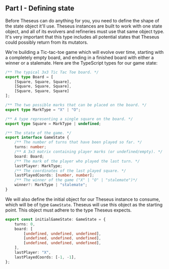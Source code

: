 
## Part I - Defining state

Before Theseus can do anything for you, you need to define the shape of the state object it'll use. Theseus
instances are built to work with one state object, and all of its evolvers and refineries must use that same
object type. It's very important that this type includes all potential states that Theseus could possibly
return from its mutators.

We're building a Tic-tac-toe game which will evolve over time, starting with a completely empty board, and
ending in a finished board with either a winner or a stalemate. Here are the TypeScript types for our game
state:

```typescript
/** The typical 3x3 Tic Tac Toe board. */
export type Board = [
	[Square, Square, Square], 
	[Square, Square, Square], 
	[Square, Square, Square]
];

/** The two possible marks that can be placed on the board. */
export type MarkType = "X" | "O";

/** A type representing a single square on the board. */
export type Square = MarkType | undefined;

/** The state of the game. */
export interface GameState {
    /** The number of turns that have been played so far. */
    turns: number;
    /** A 3x3 matrix containing player marks (or undefined/empty). */
    board: Board;
    /** The mark of the player who played the last turn. */
    lastPlayer: MarkType;
    /** The coordinates of the last played square. */
    lastPlayedCoords: [number, number];
    /** The winner of the game ("X" | "O" | "stalemate")*/
    winner?: MarkType | "stalemate";
}
```

We will also define the initial object for our Theseus instance to consume, which will be of type `GameState`.
Theseus will use this object as the starting point. This object must adhere to the type Theseus expects.

```typescript
export const initialGameState: GameState = {
    turns: 0,
    board: [
        [undefined, undefined, undefined],
        [undefined, undefined, undefined],
        [undefined, undefined, undefined],
    ],
    lastPlayer: "X",
    lastPlayedCoords: [-1, -1],
};
```
